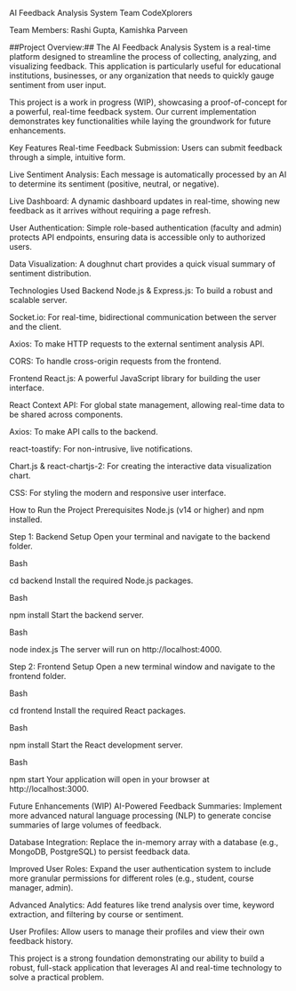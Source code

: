  AI Feedback Analysis System
     Team CodeXplorers
     
Team Members: Rashi Gupta, Kamishka Parveen


##Project Overview:##
The AI Feedback Analysis System is a real-time platform designed to streamline the process of collecting, analyzing, and visualizing feedback. This application is particularly useful for educational institutions, businesses, or any organization that needs to quickly gauge sentiment from user input.

This project is a work in progress (WIP), showcasing a proof-of-concept for a powerful, real-time feedback system. Our current implementation demonstrates key functionalities while laying the groundwork for future enhancements.

Key Features
Real-time Feedback Submission: Users can submit feedback through a simple, intuitive form.

Live Sentiment Analysis: Each message is automatically processed by an AI to determine its sentiment (positive, neutral, or negative).

Live Dashboard: A dynamic dashboard updates in real-time, showing new feedback as it arrives without requiring a page refresh.

User Authentication: Simple role-based authentication (faculty and admin) protects API endpoints, ensuring data is accessible only to authorized users.

Data Visualization: A doughnut chart provides a quick visual summary of sentiment distribution.

Technologies Used
Backend
Node.js & Express.js: To build a robust and scalable server.

Socket.io: For real-time, bidirectional communication between the server and the client.

Axios: To make HTTP requests to the external sentiment analysis API.

CORS: To handle cross-origin requests from the frontend.

Frontend
React.js: A powerful JavaScript library for building the user interface.

React Context API: For global state management, allowing real-time data to be shared across components.

Axios: To make API calls to the backend.

react-toastify: For non-intrusive, live notifications.

Chart.js & react-chartjs-2: For creating the interactive data visualization chart.

CSS: For styling the modern and responsive user interface.

How to Run the Project
Prerequisites
Node.js (v14 or higher) and npm installed.

Step 1: Backend Setup
Open your terminal and navigate to the backend folder.

Bash

cd backend
Install the required Node.js packages.

Bash

npm install
Start the backend server.

Bash

node index.js
The server will run on http://localhost:4000.

Step 2: Frontend Setup
Open a new terminal window and navigate to the frontend folder.

Bash

cd frontend
Install the required React packages.

Bash

npm install
Start the React development server.

Bash

npm start
Your application will open in your browser at http://localhost:3000.

Future Enhancements (WIP)
AI-Powered Feedback Summaries: Implement more advanced natural language processing (NLP) to generate concise summaries of large volumes of feedback.

Database Integration: Replace the in-memory array with a database (e.g., MongoDB, PostgreSQL) to persist feedback data.

Improved User Roles: Expand the user authentication system to include more granular permissions for different roles (e.g., student, course manager, admin).

Advanced Analytics: Add features like trend analysis over time, keyword extraction, and filtering by course or sentiment.

User Profiles: Allow users to manage their profiles and view their own feedback history.

This project is a strong foundation demonstrating our ability to build a robust, full-stack application that leverages AI and real-time technology to solve a practical problem.
